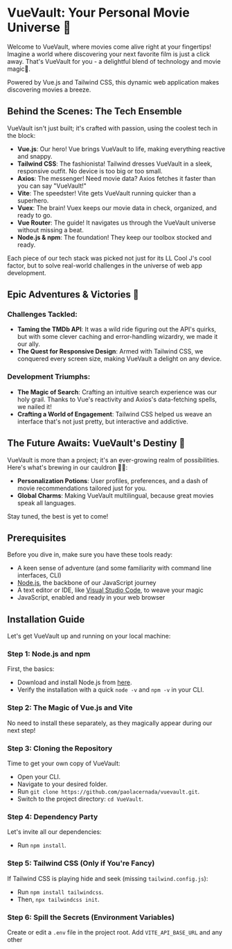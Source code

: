 # VueVault: Your Personal Movie Universe 🎥

Welcome to VueVault, where movies come alive right at your fingertips! Imagine a world where discovering your next favorite film is just a click away. That's VueVault for you - a delightful blend of technology and movie magic🌟.

Powered by Vue.js and Tailwind CSS, this dynamic web application makes discovering movies a breeze.

## Behind the Scenes: The Tech Ensemble

VueVault isn't just built; it's crafted with passion, using the coolest tech in the block:

- **Vue.js**: Our hero! Vue brings VueVault to life, making everything reactive and snappy.
- **Tailwind CSS**: The fashionista! Tailwind dresses VueVault in a sleek, responsive outfit. No device is too big or too small.
- **Axios**: The messenger! Need movie data? Axios fetches it faster than you can say "VueVault!"
- **Vite**: The speedster! Vite gets VueVault running quicker than a superhero.
- **Vuex**: The brain! Vuex keeps our movie data in check, organized, and ready to go.
- **Vue Router**: The guide! It navigates us through the VueVault universe without missing a beat.
- **Node.js & npm**: The foundation! They keep our toolbox stocked and ready.

Each piece of our tech stack was picked not just for its LL Cool J's cool factor, but to solve real-world challenges in the universe of web app development.

## Epic Adventures & Victories 🚀

### Challenges Tackled:

- **Taming the TMDb API**: It was a wild ride figuring out the API's quirks, but with some clever caching and error-handling wizardry, we made it our ally.
- **The Quest for Responsive Design**: Armed with Tailwind CSS, we conquered every screen size, making VueVault a delight on any device.

### Development Triumphs:

- **The Magic of Search**: Crafting an intuitive search experience was our holy grail. Thanks to Vue's reactivity and Axios's data-fetching spells, we nailed it!
- **Crafting a World of Engagement**: Tailwind CSS helped us weave an interface that's not just pretty, but interactive and addictive.

## The Future Awaits: VueVault's Destiny 🌌

VueVault is more than a project; it's an ever-growing realm of possibilities. Here's what's brewing in our cauldron 🧙‍♂️:

- **Personalization Potions**: User profiles, preferences, and a dash of movie recommendations tailored just for you.
- **Global Charms**: Making VueVault multilingual, because great movies speak all languages.

Stay tuned, the best is yet to come!

## Prerequisites

Before you dive in, make sure you have these tools ready:

- A keen sense of adventure (and some familiarity with command line interfaces, CLI)
- [Node.js](https://nodejs.org/), the backbone of our JavaScript journey
- A text editor or IDE, like [Visual Studio Code](https://code.visualstudio.com/), to weave your magic
- JavaScript, enabled and ready in your web browser

## Installation Guide

Let's get VueVault up and running on your local machine:

### Step 1: Node.js and npm

First, the basics:
- Download and install Node.js from [here](https://nodejs.org/).
- Verify the installation with a quick `node -v` and `npm -v` in your CLI.

### Step 2: The Magic of Vue.js and Vite

No need to install these separately, as they magically appear during our next step!

### Step 3: Cloning the Repository

Time to get your own copy of VueVault:
- Open your CLI.
- Navigate to your desired folder.
- Run `git clone https://github.com/paolacernada/vuevault.git`.
- Switch to the project directory: `cd VueVault`.

### Step 4: Dependency Party

Let's invite all our dependencies:
- Run `npm install`.

### Step 5: Tailwind CSS (Only if You're Fancy)

If Tailwind CSS is playing hide and seek (missing `tailwind.config.js`):
- Run `npm install tailwindcss`.
- Then, `npx tailwindcss init`.

### Step 6: Spill the Secrets (Environment Variables)

Create or edit a `.env` file in the project root. Add `VITE_API_BASE_URL` and any other
